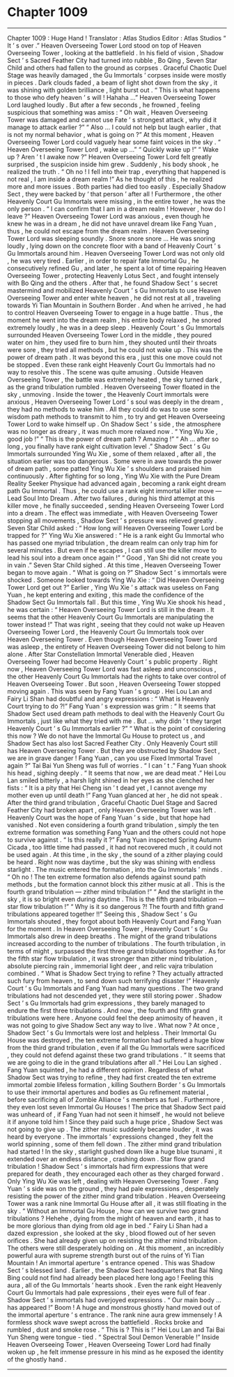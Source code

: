 
# Chapter 1009


---

Chapter 1009 : Huge Hand !
Translator :
Atlas Studios
Editor :
Atlas Studios
“ It ’ s over .” Heaven Overseeing Tower Lord stood on top of Heaven Overseeing Tower , looking at the battlefield .
In his field of vision , Shadow Sect ’ s Sacred Feather City had turned into rubble , Bo Qing , Seven Star Child and others had fallen to the ground as corpses . Graceful Chaotic Duel Stage was heavily damaged , the Gu Immortals ’ corpses inside were mostly in pieces .
Dark clouds faded , a beam of light shot down from the sky , it was shining with golden brilliance , light burst out .
“ This is what happens to those who defy heaven ’ s will ! Hahaha …” Heaven Overseeing Tower Lord laughed loudly .
But after a few seconds , he frowned , feeling suspicious that something was amiss : “ Oh wait , Heaven Overseeing Tower was damaged and cannot use Fate ’ s strongest attack , why did it manage to attack earlier ?”
“ Also … I could not help but laugh earlier , that is not my normal behavior , what is going on ?”
At this moment , Heaven Overseeing Tower Lord could vaguely hear some faint voices in the sky .
“ Heaven Overseeing Tower Lord , wake up …”
“ Quickly wake up !”
“ Wake up ? Aren ’ t I awake now ?” Heaven Overseeing Tower Lord felt greatly surprised , the suspicion inside him grew .
Suddenly , his body shook , he realized the truth .
“ Oh no ! I fell into their trap , everything that happened is not real , I am inside a dream realm !”
As he thought of this , he realized more and more issues .
Both parties had died too easily . Especially Shadow Sect , they were backed by ‘ that person ’ after all !
Furthermore , the other Heavenly Court Gu Immortals were missing , in the entire tower , he was the only person .
“ I can confirm that I am in a dream realm ! However , how do I leave ?” Heaven Overseeing Tower Lord was anxious , even though he knew he was in a dream , he did not have unravel dream like Fang Yuan , thus , he could not escape from the dream realm .
Heaven Overseeing Tower Lord was sleeping soundly .
Snore snore snore …
He was snoring loudly , lying down on the concrete floor with a band of Heavenly Court ’ s Gu Immortals around him .
Heaven Overseeing Tower Lord was not only old , he was very tired .
Earlier , in order to repair fate Immortal Gu , he consecutively refined Gu , and later , he spent a lot of time repairing Heaven Overseeing Tower , protecting Heavenly Lotus Sect , and fought intensely with Bo Qing and the others . After that , he found Shadow Sect ’ s secret mastermind and mobilized Heavenly Court ’ s Gu Immortals to use Heaven Overseeing Tower and enter white heaven , he did not rest at all , traveling towards Yi Tian Mountain in Southern Border .
And when he arrived , he had to control Heaven Overseeing Tower to engage in a huge battle .
Thus , the moment he went into the dream realm , his entire body relaxed , he snored extremely loudly , he was in a deep sleep .
Heavenly Court ’ s Gu Immortals surrounded Heaven Overseeing Tower Lord in the middle , they poured water on him , they used fire to burn him , they shouted until their throats were sore , they tried all methods , but he could not wake up .
This was the power of dream path .
It was beyond this era , just this one move could not be stopped .
Even these rank eight Heavenly Court Gu Immortals had no way to resolve this .
The scene was quite amusing .
Outside Heaven Overseeing Tower , the battle was extremely heated , the sky turned dark , as the grand tribulation rumbled .
Heaven Overseeing Tower floated in the sky , unmoving .
Inside the tower , the Heavenly Court immortals were anxious , Heaven Overseeing Tower Lord ’ s soul was deeply in the dream , they had no methods to wake him .
All they could do was to use some wisdom path methods to transmit to him , to try and get Heaven Overseeing Tower Lord to wake himself up .
On Shadow Sect ’ s side , the atmosphere was no longer as dreary , it was much more relaxed now .
“ Ying Wu Xie , good job !”
“ This is the power of dream path ? Amazing !”
“ Ah … after so long , you finally have rank eight cultivation level .”
Shadow Sect ’ s Gu Immortals surrounded Ying Wu Xie , some of them relaxed , after all , the situation earlier was too dangerous . Some were in awe towards the power of dream path , some patted Ying Wu Xie ’ s shoulders and praised him continuously .
After fighting for so long , Ying Wu Xie with the Pure Dream Reality Seeker Physique had advanced again , becoming a rank eight dream path Gu Immortal .
Thus , he could use a rank eight immortal killer move — Lead Soul Into Dream .
After two failures , during his third attempt at this killer move , he finally succeeded , sending Heaven Overseeing Tower Lord into a dream .
The effect was immediate , with Heaven Overseeing Tower stopping all movements , Shadow Sect ’ s pressure was relieved greatly .
Seven Star Child asked : “ How long will Heaven Overseeing Tower Lord be trapped for ?”
Ying Wu Xie answered : “ He is a rank eight Gu Immortal who has passed one myriad tribulation , the dream realm can only trap him for several minutes . But even if he escapes , I can still use the killer move to lead his soul into a dream once again !”
“ Good , Yan Shi did not create you in vain .” Seven Star Child sighed .
At this time , Heaven Overseeing Tower began to move again .
“ What is going on ?” Shadow Sect ’ s immortals were shocked .
Someone looked towards Ying Wu Xie : “ Did Heaven Overseeing Tower Lord get out ?”
Earlier , Ying Wu Xie ’ s attack was useless on Fang Yuan , he kept entering and exiting , this made the confidence of the Shadow Sect Gu Immortals fall .
But this time , Ying Wu Xie shook his head , he was certain : “ Heaven Overseeing Tower Lord is still in the dream . It seems that the other Heavenly Court Gu Immortals are manipulating the tower instead !”
That was right , seeing that they could not wake up Heaven Overseeing Tower Lord , the Heavenly Court Gu Immortals took over Heaven Overseeing Tower .
Even though Heaven Overseeing Tower Lord was asleep , the entirety of Heaven Overseeing Tower did not belong to him alone . After Star Constellation Immortal Venerable died , Heaven Overseeing Tower had become Heavenly Court ’ s public property .
Right now , Heaven Overseeing Tower Lord was fast asleep and unconscious , the other Heavenly Court Gu Immortals had the rights to take over control of Heaven Overseeing Tower .
But soon , Heaven Overseeing Tower stopped moving again .
This was seen by Fang Yuan ’ s group .
Hei Lou Lan and Fairy Li Shan had doubtful and angry expressions : “ What is Heavenly Court trying to do ?!”
Fang Yuan ’ s expression was grim : “ It seems that Shadow Sect used dream path methods to deal with the Heavenly Court Gu Immortals , just like what they tried with me . But … why didn ’ t they target Heavenly Court ’ s Gu Immortals earlier ?”
“ What is the point of considering this now ? We do not have the Immortal Gu House to protect us , and Shadow Sect has also lost Sacred Feather City . Only Heavenly Court still has Heaven Overseeing Tower . But they are obstructed by Shadow Sect , we are in grave danger ! Fang Yuan , can you use Fixed Immortal Travel again ?” Tai Bai Yun Sheng was full of worries .
“ I can ’ t .” Fang Yuan shook his head , sighing deeply .
“ It seems that now , we are dead meat .” Hei Lou Lan smiled bitterly , a harsh light shined in her eyes as she clenched her fists : “ It is a pity that Hei Cheng isn ’ t dead yet , I cannot avenge my mother even up until death !”
Fang Yuan glanced at her , he did not speak .
After the third grand tribulation , Graceful Chaotic Duel Stage and Sacred Feather City had broken apart , only Heaven Overseeing Tower was left .
Heavenly Court was the hope of Fang Yuan ’ s side , but that hope had vanished .
Not even considering a fourth grand tribulation , simply the ten extreme formation was something Fang Yuan and the others could not hope to survive against .
“ Is this really it ?” Fang Yuan inspected Spring Autumn Cicada , too little time had passed , it had not recovered much , it could not be used again .
At this time , in the sky , the sound of a zither playing could be heard .
Right now was daytime , but the sky was shining with endless starlight .
The music entered the formation , into the Gu Immortals ’ minds .
“ Oh no ! The ten extreme formation also defends against sound path methods , but the formation cannot block this zither music at all . This is the fourth grand tribulation — zither mind tribulation !”
“ And the starlight in the sky , it is so bright even during daytime . This is the fifth grand tribulation — star flow tribulation !”
“ Why is it so dangerous ?! The fourth and fifth grand tribulations appeared together !!”
Seeing this , Shadow Sect ’ s Gu Immortals shouted , they forgot about both Heavenly Court and Fang Yuan for the moment .
In Heaven Overseeing Tower , Heavenly Court ’ s Gu Immortals also drew in deep breaths .
The might of the grand tribulations increased according to the number of tribulations .
The fourth tribulation , in terms of might , surpassed the first three grand tribulations together . As for the fifth star flow tribulation , it was stronger than zither mind tribulation , absolute piercing rain , immemorial light deer , and relic vajra tribulation combined .
“ What is Shadow Sect trying to refine ? They actually attracted such fury from heaven , to send down such terrifying disaster !” Heavenly Court ’ s Gu Immortals and Fang Yuan had many questions .
The two grand tribulations had not descended yet , they were still storing power .
Shadow Sect ’ s Gu Immortals had grim expressions , they barely managed to endure the first three tribulations . And now , the fourth and fifth grand tribulations were here . Anyone could feel the deep animosity of heaven , it was not going to give Shadow Sect any way to live .
What now ?
At once , Shadow Sect ’ s Gu Immortals were lost and helpless .
Their Immortal Gu House was destroyed , the ten extreme formation had suffered a huge blow from the third grand tribulation , even if all the Gu Immortals were sacrificed , they could not defend against these two grand tribulations .
“ It seems that we are going to die in the grand tribulations after all .” Hei Lou Lan sighed .
Fang Yuan squinted , he had a different opinion .
Regardless of what Shadow Sect was trying to refine , they had first created the ten extreme immortal zombie lifeless formation , killing Southern Border ’ s Gu Immortals to use their immortal apertures and bodies as Gu refinement material , before sacrificing all of Zombie Alliance ’ s members as fuel .
Furthermore , they even lost seven Immortal Gu Houses !
The price that Shadow Sect paid was unheard of , if Fang Yuan had not seen it himself , he would not believe it if anyone told him !
Since they paid such a huge price , Shadow Sect was not going to give up .
The zither music suddenly became louder , it was heard by everyone .
The immortals ’ expressions changed , they felt the world spinning , some of them fell down .
The zither mind grand tribulation had started !
In the sky , starlight gushed down like a huge blue tsunami , it extended over an endless distance , crashing down .
Star flow grand tribulation !
Shadow Sect ’ s immortals had firm expressions that were prepared for death , they encouraged each other as they charged forward . Only Ying Wu Xie was left , dealing with Heaven Overseeing Tower .
Fang Yuan ’ s side was on the ground , they had pale expressions , desperately resisting the power of the zither mind grand tribulation .
Heaven Overseeing Tower was a rank nine Immortal Gu House after all , it was still floating in the sky .
“ Without an Immortal Gu House , how can we survive two grand tribulations ? Hehehe , dying from the might of heaven and earth , it has to be more glorious than dying from old age in bed .” Fairy Li Shan had a dazed expression , she looked at the sky , blood flowed out of her seven orifices .
She had already given up on resisting the zither mind tribulation .
The others were still desperately holding on .
At this moment , an incredibly powerful aura with supreme strength burst out of the ruins of Yi Tian Mountain !
An immortal aperture ’ s entrance opened .
This was Shadow Sect ’ s blessed land .
Earlier , the Shadow Sect headquarters that Bai Ning Bing could not find had already been placed here long ago !
Feeling this aura , all of the Gu Immortals ’ hearts shook .
Even the rank eight Heavenly Court Gu Immortals had pale expressions , their eyes were full of fear .
Shadow Sect ’ s immortals had overjoyed expressions .
“ Our main body … has appeared !”
Boom !
A huge and monstrous ghostly hand moved out of the immortal aperture ’ s entrance .
The rank nine aura grew immensely !
A formless shock wave swept across the battlefield .
Rocks broke and rumbled , dust and smoke rose .
“ This is ? This is !” Hei Lou Lan and Tai Bai Yun Sheng were tongue - tied .
“ Spectral Soul Demon Venerable !” Inside Heaven Overseeing Tower , Heaven Overseeing Tower Lord had finally woken up , he felt immense pressure in his mind as he exposed the identity of the ghostly hand .

---

